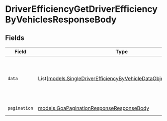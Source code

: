 # DriverEfficiencyGetDriverEfficiencyByVehiclesResponseBody


## Fields

| Field                                                                                                                                    | Type                                                                                                                                     | Required                                                                                                                                 | Description                                                                                                                              |
| ---------------------------------------------------------------------------------------------------------------------------------------- | ---------------------------------------------------------------------------------------------------------------------------------------- | ---------------------------------------------------------------------------------------------------------------------------------------- | ---------------------------------------------------------------------------------------------------------------------------------------- |
| `data`                                                                                                                                   | List[[models.SingleDriverEfficiencyByVehicleDataObjectResponseBody](../models/singledriverefficiencybyvehicledataobjectresponsebody.md)] | :heavy_check_mark:                                                                                                                       | List of driver efficiency data associated with vehicles.                                                                                 |
| `pagination`                                                                                                                             | [models.GoaPaginationResponseResponseBody](../models/goapaginationresponseresponsebody.md)                                               | :heavy_check_mark:                                                                                                                       | Pagination parameters.                                                                                                                   |